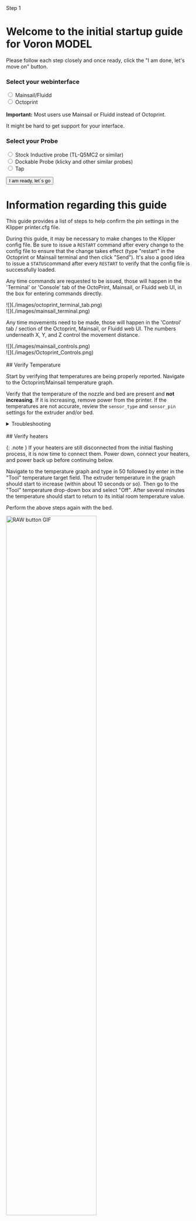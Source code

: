 <!-- 

NOTES ON EDITING: 

The intial startup pages are not in order down here. The order does not matter and can be freely changed in buttons.js (see instructions there)
To add a page, simply copy the code below, put it at the bottom of the page and change the "CHANGE_ME" id to an unusued ID (refer to buttons.js PAGE ID section). If the page you are adding is printer specific, please locate the corresponding section and insert it there. The ID name does not matter but should be chosen somewhat on topic. Once done, refer to Buttons.js to add the page to the site. 

<div id="CHANGE_ME" class="defaulthide hide" markdown="1">
FILL IN YOUR CONTENT HERE IN MARKDOWN
</div>

-->


<!-- leave this stuff here alone :) -->
<link  rel="stylesheet"  href="style.css">
<script src="buttons.js"> </script>
<script src="https://ajax.googleapis.com/ajax/libs/jquery/3.6.3/jquery.min.js"></script>
<body onload="checkstatus(), testscript()">

<!-- progress bar -->
<div class="defaulthide" id="progressdiv">
<div class="progress">
  <div id="progressbar" class="progress-bar progress-bar-striped bg-danger progress-bar-animated" role="progressbar" style="width: 8.33333333333%" aria-valuenow="20" aria-valuemin="0" aria-valuemax="120">Step 1</div>
</div>
</div>

<!-- PAGES BEGIN -->

<!-- Options Selection -->
<div id="0" class="defaulthide hide" markdown="1">

# Welcome to the initial startup guide for Voron <span id="printermodel">MODEL</span>
Please follow each step closely and once ready, click the "I am done, let's move on" button.

### Select your webinterface
<div class="form-check">
  <input class="form-check-input" type="radio" name="flexRadioDefault" id="mainsailos" onchange="hideoctowarning()">
  <label class="form-check-label" for="mainsailos">
    Mainsail/Fluidd
  </label>
</div>

<div class="form-check">
  <input class="form-check-input" type="radio" name="flexRadioDefault" id="octoprint" onchange="showoctowarning()" >
  <label class="form-check-label" for="octoprint">
    Octoprint
  </label>
</div>

<div id="octowarning" class="defaulthide">
 <br>
<div class="alert alert-warning" role="alert"><i class="fa fa-warning"></i><b> Important:</b> Most users use Mainsail or Fluidd instead of Octoprint.<p>It might be hard to get support for your interface.</p></div>
</div>

<div id="ProbeSelect" class="defaulthide hide" markdown="1">

### Select your Probe

  <div class="form-check">
    <input class="form-check-input" type="radio" name="probeSelect" id="inductive">
    <label class="form-check-label" for="inductive">
      Stock Inductive probe (TL-Q5MC2 or similar)
    </label>
  </div>

  <div class="form-check">
    <input class="form-check-input" type="radio" name="probeSelect" id="dockable">
    <label class="form-check-label" for="dockable">
      Dockable Probe  (klicky and other similar probes) 
    </label>
  </div>

  <div class="form-check">
    <input class="form-check-input" type="radio" name="probeSelect" id="tap">
    <label class="form-check-label" for="tap">
      Tap
    </label>
  </div>
</div>

<button type="button" class="text-center btn btn-danger margin-right2 btn-spacing-mobile" id="button-start" onclick="start()">I am ready, let´s go</button>




</div> 


<!-- START OF CONTENT-->
<!-- Guide Information -->
<div id="info" class="defaulthide hide" markdown="1">


# Information regarding this guide
This guide provides a list of steps to help confirm the pin settings in the Klipper printer.cfg file.

During this guide, it may be necessary to make changes to the Klipper config file. Be sure to issue a ```RESTART``` command after every change to the config file to ensure that the change takes effect (type "restart" in the Octoprint or Mainsail terminal and then click "Send"). It's also a good idea to issue a ```STATUS```command after every ```RESTART``` to verify that the config file is successfully loaded.

  

Any time commands are requested to be issued, those will happen in the 'Terminal' or 'Console' tab of the OctoPrint, Mainsail, or Fluidd web UI, in the box for entering commands directly.




<div class="defaulthide octoprintclass" markdown="1">
![](./images/octoprint_terminal_tab.png)
</div>

  
<div class="defaulthide mainsailclass" markdown="1">
![](./images/mainsail_terminal.png)
</div>
  

Any time movements need to be made, those will happen in the 'Control' tab / section of the Octoprint, Mainsail, or Fluidd web UI. The numbers underneath X, Y, and Z control the movement distance.

<div class="defaulthide mainsailclass" markdown="1">
![](./images/mainsail_controls.png)
</div>


<div class="defaulthide octoprintclass" markdown="1">
![](./images/Octoprint_Controls.png)
</div>
<br>


</div>
 
<!-- Verify your heaters -->
<div class="defaulthide hide" id="verifytemp" markdown="1">
## Verify Temperature 

Start by verifying that temperatures are being properly reported. Navigate to the Octoprint/Mainsail temperature graph.


Verify that the temperature of the nozzle and bed are present and **not increasing**. If it is increasing, remove power from the printer. If the temperatures are not accurate, review the `sensor_type` and `sensor_pin` settings for the extruder and/or bed.
<br>

<details markdown="1" markdown="1">
  <summary>Troubleshooting</summary>
  * If your Thermistors are not working as they should (Rapidly changing temperatures for example). Double check all your crimps and wires. 
  * A Multimeter in continuity mode is a useful tool for this
  * You can also download your klipper log file and upload it to [Klippylyzer](https://klippylyzer.github.io/)
  * If your Thermistors are not working as they should (Rapidly changing temperatures for example). Double check all your crimps and wires. 
  * A Multimeter in continuity mode is a useful tool for this
  * You can also download your klipper log file and upload it to [Klippylyzer](https://klippylyzer.github.io/)
</details>
<br>
</div>

<div class="defaulthide hide" id="verifyheater" markdown="1">
## Verify heaters

{: .note }
If your heaters are still disconnected from the initial flashing process, it is now time to connect them.  Power down, 
connect your heaters, and power back up before continuing below.
 

Navigate to the temperature graph and type in 50 followed by enter in the "Tool" temperature target field. The extruder temperature in the graph should start to increase (within about 10 seconds or so). Then go to the "Tool" temperature drop-down box and select "Off". After several minutes the temperature should start to return to its initial room temperature value. 

Perform the above steps again with the bed.



<img src="images/heaters.gif" alt="RAW button GIF" width="70%">

<details markdown="1">
  <summary>Troubleshooting</summary>
  * If the temperature does not increase, then verify the `heater_pin` setting in the config's `[extruder]` or `[heater_bed]` section
  * If the temperature increases on an unexpected sensor, you likely have either the thermistor connections swapped, or the heater connections swapped.
  * For the heated bed, on models with a mains heated bed.
    * check if the SSR indicator light is blinking/solid.  If it is, you know everything up to the ssr is working, but something may be wrong on the mains side.
    * if the SSR light is not on, you likely have an issue on the control side.  One common mistake is getting the polarity of the control wires swapped:  make sure + on the Control board is connected to + on the SSR
</details>



<details markdown="1">
  <summary>Troubleshooting</summary>
  * If the temperature does not increase, then verify the `heater_pin` setting in the config's `[extruder]` or `[heater_bed]` section
  * If the temperature increases on an unexpected sensor, you likely have either the thermistor connections swapped, or the heater connections swapped.
  * For the heated bed, on models with a mains heated bed.
    * check if the SSR indicator light is blinking/solid.  If it is, you know everything up to the ssr is working, but something may be wrong on the mains side.
    * if the SSR light is not on, you likely have an issue on the control side.  One common mistake is getting the polarity of the control wires swapped:  make sure + on the Control board is connected to + on the SSR
</details>


<br>

</div>

<!-- V0 ONLY from now on-->
<!-- V0 Motors and Stepper buzz -->
<div class="defaulthide" id="v0motor" markdown="1">
## Stepper Motor Check

To verify that each stepper motor is operating correctly, send the following command in the terminal:

`STEPPER_BUZZ STEPPER=stepper_x`

Run this command for each of the motors:

* stepper_x
* stepper_y
* stepper_z
* extruder


The STEPPER_BUZZ command will cause the given stepper to move one millimeter in a positive direction and then it will return to its starting position. (If the endstop is defined at position_endstop=0 then at the start of each movement the stepper will move away from the endstop.) It will perform this movement ten times.

<img src="images/verifysteppers.gif" alt="RAW button GIF" width="70%">

If the motor moves back and forth, it's working, and you can move on to the next step.

<details markdown="1">
  <summary>Troubleshooting</summary>
  
* If the stepper does not move at all verify the following the "enable_pin" and "step_pin" in your printer.cfg.

* If the stepper motor moves but does not return to its original position then verify the "dir_pin" setting.

* If the stepper motor oscillates in an incorrect direction, then it generally indicates that the "dir_pin" for the axis needs to be inverted. To do this, add a '!' in front of the "dir_pin". Example: "dir_pin: !PIN"

* If the motor moves significantly more or significantly less than one millimeter then verify the `rotation_distance` setting.

* If the motor buzzes, check the stepper motor wiring.

</details>
<p></p>
![](./images/V0-motor-configuration-guide.png)
<br>


</div>
<!-- -->
<!-- V0 Homing -->
<div class="defaulthide" id="v0homing" markdown="1">

## XY Homing Check

At this point everything is ready to home X and Y.

**Important:** You need to be able to quickly stop the printer in case something goes wrong (e.g. the tool head goes the wrong direction).  There are a few ways of doing this:

1. Use the E-stop button on the display (if installed).  On the Mini12864 it is the small button underneath the main control knob.  Test the button and see what happens -  Klipper should shut down. Raspberry Pi and OctoPrint/Mainsail/Fluidd should still be running but disconnected from Klipper.  Press "Connect" in the upper left corner of OctoPrint, then in the Octoprint terminal window send a `FIRMWARE_RESTART` to get the printer back up and running.
2. Have a computer right next to the printer with the `RESTART` or `M112` command already in the terminal command line in OctoPrint.  When you start homing the printer, if it goes in the wrong direction, quickly send the restart command and it will stop the printer.
3. As a "nuclear" option, power off the printer with the power switch if something goes wrong.  This is not ideal because it may corrupt the files on the SD card and to recover would require reinstalling everything from scratch.

Once there is a _tested_ process for stopping the printer in case of something going wrong,  you can test X and Y movement.  *note: you will need to test X AND Y before you can correctly determine what adjustments are needed.*  First, send a `G28 X` command. This will only home X: The tool head should *move up slightly and then move to the right until it hits the X endstop*. If it moves any other direction, abort, take note, but still move on to testing Y. Next, test Y: run `G28 Y`.  The toolhead should move to the back of the printer until it hits the Y endstop. In a CoreXY configuration, both motors have to move in order to get the toolhead to go in only and X or Y direction (think Etch A Sketch). If the gantry moves downward first before moving to the right, you must reverse your z stepper directions in the config.

If either axis does not move the toolhead in the expected or correct direction, refer to the table below to figure out how to correct it.  If you need to invert the direction of one of the motors, invert the direction pin definition by adding a `!` to the pin name. For example, `dir_pin: PB2` would become `dir_pin: !PB2`.  (if the entry already has a `!`, remove it instead).   If the motors are going in directions that match the lower row of the chart, physically swap your X and Y (A and B) motor connectors on the MCU.

* [stepper x] = Motor B
* [stepper y] = Motor A

## Motor Configuration Guide for the Voron V0


![](./images/V0-motor-configuration-guide.png)

<br>

</div>
<!-- V0 ENDSTOP -->
<div class="defaulthide" id="v0endstop" markdown="1">

## Z Endstop Location 
The V0 uses the bed assembly to contact the Z endstop switch via an adjustable screw in the T8 nut block. Ideally the activation of that switch will be at the exact bed height at which your nozzle also reaches the bed surface. However there is a window of travel from the moment that switch is activated to the point at which that switch bottoms out, this window is about 0.6mm. by using the adjustable screw in the T8 nut block and by being able to physically move the endstop switch up or down along the extrusion you need to position these so that the point at which your nozzle touches the bed (your Z0 point) happens within that 0.6mm window of travel. You can then use the `Z_ENDSTOP_CALIBRATE`routine to then tell your printer where within that window you land, or in other words, what the offset between the z0 position and the endstop trigger point is. 

<br>




</div>
<!-- Bed Leveling -->
<div class="defaulthide" id="v0bedscrews" markdown="1">
## Bed Leveling

### Bed Screws

The V0 uses manual bed leveling. The bed is small enough and thick enough that a mesh or other types of per print leveling should not be needed. There is a macro in Klipper to help with the manual bed leveling process: `BED_SCREWS_ADJUST`

This tool will move the printer's nozzle to each screw XY location and then move the nozzle to a Z=0.3 height. At this point one can use the "paper test" to adjust the bed screw directly under the nozzle. See the information described in "the paper test", but adjust the bed screw instead of commanding the nozzle to different heights. Adjust the bed screw until there is a small amount of friction when pushing the paper back and forth. This process will move all three mounting points of your bed closer to the nozzle so it is critical that you re-run the Z offset adjust after completing this section.

Once the screw is adjusted so that a small amount of friction is felt, run either the `ACCEPT` or `ADJUSTED` command. Use the `ADJUSTED` command if the bed screw needed an adjustment (typically anything more than about 1/8th of a turn of the screw). Use the `ACCEPT` command if no significant adjustment is necessary. Both commands will cause the tool to proceed to the next screw. (When an `ADJUSTED` command is used, the tool will schedule an additional cycle of bed screw adjustments; the tool completes successfully when all bed screws are verified to not require any significant adjustments.) One can use the `ABORT` command to exit the tool early.

After the `BED_SCREWS_ADJUST` command has been completed rerun the `Z_ENDSTOP_CALIBRATE` command to to bring your nozzle to the correct Z=0 position.

<br>

</div>

<!-- 00 Point -->
<div class="defaulthide" id="v000" markdown="1">
## Define 0,0 Point

The homing position is not at the typical location of 0,0 but at the maximum travel location.  The actual numbers vary by printer build size.

Depending on bed location, the positional parameters may need to be adjusted to re-locate the 0,0 point.

1. Start by re-running `G28 X Y` to home X and Y.  After this, the nozzle will be at the maximum X,Y as defined by *position_max* under *[stepper_x]* and *[stepper_y]*. 
2. Using the OctoPrint or Mainsail controls, move the nozzle to the front left corner of the bed.
3. If the left corner of the bed cannot be reached within 3-5mm, the bed location needs to be physically adjusted (if possible). Move the bed on the extrusions or move the extrusions to get the bed location within range.
	* If questionable, turn off motors and attempt to move the gantry by hand to see if the front left corner can physically be reached by the nozzle.
4. Once the nozzle is close to the front left corner of the bed but still on the bed, send an `M114` command to retrieve the current location.
	* *Note: Due to other tolerances, it is usually not recommended to have the 0,0 exactly on the corner of the bed or build surface. Spec bed sizes are always slightly larger than the defined print volume so print volume loss will be minimal.*

If X and Y offsets are less than 1mm and 0,0 is over the bed, nothing needs to be changed.

If X and Y offsets are within 5mm or 0,0 is past the bed, the *position_max* values should be adjusted to change where the 0,0 point is computed.  If the 0,0 is over the bed, the distance from the home point to the front left (*position_max*) must be increased.  If the 0,0 is past the bed, the distance must be decreased. The amount is determined by the output of the `M114` command. Update *position_max* and *position_endstop* for both *[stepper_x]* and *[stepper_y]* as follows:

* For X: New = Current - Get Position X (M114) Result
* For Y: New = Current - Get Position Y (M114) Result

*If the Z endstop pin location has been previously defined, be sure to re-follow the process to set the Z endstop pin location (if applicable).*

If anything is updated in the printer configuration file, save the file and restart Klipper using `FIRMWARE_RESTART`.

</div>

<!-- V0 END-->

<!-- V1/Trident START-->
<!-- Trident Motor Check-->
<div class="defaulthide" id="v1motor" markdown="1">
## Stepper Motor Check

To verify that each stepper motor is operating correctly, send an appropriate `STEPPER_BUZZ` command, such as:
To verify that each stepper motor is operating correctly, send an appropriate `STEPPER_BUZZ` command, such as:

`STEPPER_BUZZ STEPPER=stepper_x`

The STEPPER_BUZZ command will cause the given stepper to move one millimeter in a positive direction and then it will return to its starting position.  This movement cycle will repeat 10 times.

You will be looking for three things:
  1. Ensure that the motore which responds is the one you expected.
  1. Ensure that the motor moves cleanly:  forward, pause, back, pause, repeat.  Lack of movement, or vibrating or buzzing oddly are all cause for concern
  1. Ensure that the motor moves the correct direction first.  If the movement is backwards, it is important to correct at this stage.

{: .note }
A single test of each motor is being used to confirm multiple aspects of its function:  that the motor moves properly, that it's the correct motor, and what direction it moves.  Please make sure you confirm ALL stated expectations for each motor.  You can repeat the test multiple times if needed.


<img src="images/verifysteppers.gif" alt="RAW button GIF" width="70%">

Run this command for each of the motors:

| **Command**                                   | **Expectation**                                                |
|:-------------------------------------------|:----------------------------------------------------------------|
| STEPPER_BUZZ STEPPER=stepper_x           | The back left gantry motor will rotate clockwise first, then back counterclockwise   |
| STEPPER_BUZZ STEPPER=stepper_y           | The back right gantry motor will rotate clockwise first, then back counterclockwise  |
| STEPPER_BUZZ STEPPER=stepper_z           | the front left corner of the bed moves down, then back up                |
| STEPPER_BUZZ STEPPER=stepper_z1          | the back of the bed moves down, then back up                                   |
| STEPPER_BUZZ STEPPER=stepper_z2          | The front right corner of the bed moves down, then back up                           |
| STEPPER_BUZZ STEPPER=extruder            | The extruder moves.  Direction will be tested later for this motor                   |


<details markdown="1">
  <summary>Troubleshooting</summary>
  
* If the stepper does not move at all
  * Verify the `enable_pin` and `step_pin` in your printer.cfg.
  * Verify that the motor driver has power
* If the stepper does not move at all
  * Verify the `enable_pin` and `step_pin` in your printer.cfg.
  * Verify that the motor driver has power

* If the stepper motor moves but does not return to its original position then verify the `dir_pin` setting.

* If the wrong motor moves, verify that the correct motors are plugged into the correct ports of the controller

* If the stepper motor movement is backwards, then it generally indicates that the "dir_pin" for the axis needs to be inverted. Add a '!' in front of the "dir_pin", or remove it if already present. Example: `dir_pin: PA1` -> `dir_pin: !PA1`

* If the load moves significantly more or significantly less than one millimeter then verify the `rotation_distance` setting.

* If the motor buzzes without making clean 1mm movements, check the [stepper motor wiring](/build/electrical/#stepper-motor-wiring)

</details>

![](./images/VT-motor-configuration-guide.png)

<br>


</div>
<!-- Trident Homing -->
<div class="defaulthide" id="v1homing" markdown="1">

## XY Homing Check

At this point everything is ready to home X and Y.

{: .warning} 
>You need to be able to quickly stop the printer in case something goes wrong (e.g. the tool head goes the wrong direction).  There are a few ways of doing this:
>
> 1. Use the E-stop button on the display (if installed).  On the Mini12864 it is the small button underneath the main control knob.  Test the button and see what happens -  Klipper should shut down. The Raspberry Pi and OctoPrint/Mainsail/Fluidd should still be running but disconnected from Klipper.  
> 2. Have a computer right next to the printer with the `RESTART` or `M112` command already in the terminal command line.  When you start homing the printer, if it goes in the wrong direction, quickly send the restart command and it will stop the printer.
> 3. As a "nuclear" option, power off the printer with the power switch if something goes wrong.  This is not ideal because it may corrupt the files on the SD card and to recover would require reinstalling everything from scratch.

<div class="defaulthide mainsailclass" markdown="1">
{: .note }
After a shutdown, press the `FIRMWARE_RESTART` button in Mainsail or Fluidd to resume normal operation
</div>
<div class="defaulthide octoprintclass" markdown="1">
{: .note }
After a shutdown, press "Connect" in the upper left corner of OctoPrint. Next, in the Octoprint terminal window send a `FIRMWARE_RESTART` to get the printer back up and running.
</div>

Once there is a _tested_ process for stopping the printer in case of something going wrong,  you can test X and Y movement.   First, send a `G28 X` command. This will only home X: The bed should  *move down slightly and then the toolhead should move to the right until it hits the X endstop*. 

* If the bed moves upwards before moving to the right, you must reverse your z stepper directions in the config.
* If the toolhead moves in an incorrect direction, stop it with emergency stop, take note of what direction it went, and move on to testing Y

Next, test Y: run `G28 Y`.  The toolhead should move up slightly, and then towards the back of the printer until it hits the Y endstop.  

{: .note}
In a CoreXY configuration, both motors motors work together to move the printer in X or Y (think Etch A Sketch). As a result, testing X homing alone tells us very little.  We *must* test X and Y in order to determine what (if any) adjustments are needed


If either axis does not move the toolhead in the expected or correct direction, refer to the table below to figure out how to correct it.  If you need to invert the direction of one of the motors, invert the direction pin definition by adding a `!` to the pin name. For example, `dir_pin: PB2` would become `dir_pin: !PB2`.  (if the entry already has a `!`, remove it instead).   If the motors are going in directions that match the lower row of the chart, physically swap your X and Y (A and B) motor connectors at the MCU.

* [stepper x] = Motor B
* [stepper y] = Motor A

## Motor Configuration Guide for the Voron Trident


![](./images/VT-motor-configuration-guide.png)

<br>

</div>


<!-- Trident Leveling-->


<div class="defaulthide" id="ztilt" markdown="1">
## Bed Leveling

### Z Tilt 

The Trident uses automated bed leveling using 3 motors.  There is a macro `Z_TILT_ADJUST` built into Klipper for that function. It is very similar to the `QUAD_GANTRY_LEVEL` used by V2, but supports 3 or more motors. Run the `Z_TILT_ADJUST` and it will probe each of the 3 points 3 times, average the readings, then make adjustments until the gantry is level.

After that process has been completed, re-home z by running `G28 Z`.

### Tilt with Heated Bed and Chamber

Set your bed temperature to 100C

This will be the first time that a `Z_TILT_ADJUST` has been run at a high chamber temperature.  To ensure that the probe has stabilized with the heated bed at 100C run `PROBE_ACCURACY` with the nozzle at the center of the bed.  If the values are trending (increasing or decreasing) throughout the 10 probes or the standard deviation is greater than 0.003mm, wait another 5 minutes and try again.

Once the readings are stable, run `Z_TILT_ADJUST`.  Make a note of how long the probe readings took to stabilize for when starting prints - typically a cold printer takes 10-20 minutes to stabilize at temperature.

</div>





<!-- V1 END -->
<!-- V2 Start -->
<!-- V2 Motors -->

<div class="defaulthide" id="v2motor" markdown="1">
## Stepper Motor Check

To verify that each stepper motor is operating correctly, send the following command in the terminal:

`STEPPER_BUZZ STEPPER=stepper_x`

Run this command for each of the motors:

* stepper_x
* stepper_y
* stepper_z
* stepper_z1
* stepper_z2
* stepper_z3
* extruder


The STEPPER_BUZZ command will cause the given stepper to move one millimeter in a positive direction and then it will return to its starting position. (If the endstop is defined at position_endstop=0 then at the start of each movement the stepper will move away from the endstop.) It will perform this movement ten times.

<img src="images/verifysteppers.gif" alt="RAW button GIF" width="70%">

If the motor moves back and forth, it's working, and you can move on to the next step.


<details markdown="1">
  <summary>Troubleshooting</summary>
  
* If the stepper does not move at all verify the following the "enable_pin" and "step_pin" in your printer.cfg.

* If the stepper motor moves but does not return to its original position then verify the "dir_pin" setting.

* If the stepper motor oscillates in an incorrect direction, then it generally indicates that the "dir_pin" for the axis needs to be inverted. To do this, add a '!' in front of the "dir_pin". Example: "dir_pin: !PIN"

* If the motor moves significantly more or significantly less than one millimeter then verify the `rotation_distance` setting.

* If the motor buzzes, check the stepper motor wiring.

</details>
<p></p>
![](./images/V2-motor-configuration-guide.png)

<br>


</div>
<!-- V2 Homing -->
<div class="defaulthide" id="v2homing" markdown="1">

## XY Homing Check

At this point everything is ready to home X and Y.

**Important:** You need to be able to quickly stop the printer in case something goes wrong (e.g. the tool head goes the wrong direction).  There are a few ways of doing this:

1. Use the E-stop button on the display (if installed).  On the Mini12864 it is the small button underneath the main control knob.  Test the button and see what happens -  Klipper should shut down. Raspberry Pi and OctoPrint/Mainsail/Fluidd should still be running but disconnected from Klipper.  Press "Connect" in the upper left corner of OctoPrint, then in the Octoprint terminal window send a `FIRMWARE_RESTART` to get the printer back up and running.
2. Have a computer right next to the printer with the `RESTART` or `M112` command already in the terminal command line in OctoPrint.  When you start homing the printer, if it goes in the wrong direction, quickly send the restart command and it will stop the printer.
3. As a "nuclear" option, power off the printer with the power switch if something goes wrong.  This is not ideal because it may corrupt the files on the SD card and to recover would require reinstalling everything from scratch.

Once there is a _tested_ process for stopping the printer in case of something going wrong,  you can test X and Y movement.  *note: you will need to test X AND Y before you can correctly determine what adjustments are needed.*  First, send a `G28 X` command. This will only home X: The tool head should *move up slightly and then move to the right until it hits the X endstop*. If it moves any other direction, abort, take note, but still move on to testing Y. Next, test Y: run `G28 Y`.  The toolhead should move to the back of the printer until it hits the Y endstop. In a CoreXY configuration, both motors have to move in order to get the toolhead to go in only and X or Y direction (think Etch A Sketch). If the gantry moves downward first before moving to the right, you must reverse your z stepper directions in the config.

If either axis does not move the toolhead in the expected or correct direction, refer to the table below to figure out how to correct it.  If you need to invert the direction of one of the motors, invert the direction pin definition by adding a `!` to the pin name. For example, `dir_pin: PB2` would become `dir_pin: !PB2`.  (if the entry already has a `!`, remove it instead).   If the motors are going in directions that match the lower row of the chart, physically swap your X and Y (A and B) motor connectors on the MCU.

* [stepper x] = Motor B
* [stepper y] = Motor A

## Motor Configuration Guide for the Voron V2


![](./images/V2-motor-configuration-guide.png)

<br>

</div>

<!-- V2 Bed Leveling -->
<div class="defaulthide" id="qgl" markdown="1">
## Bed Leveling

### Quad Gantry Level 

Since the V2 uses 4 independent Z motors, the entire gantry system must be specially levelled.  The macro to call this process is `QUAD_GANTRY_LEVEL` (sometimes referred to in conversation as 'QGL').  It will probe each of 4 points 3 times, average the readings, then make adjustments until the gantry is level.

If the process fails due to an “_out of bounds_” error, disable your stepper motors and slowly move your gantry or bed by hand until it is approximately flat. Re-home your printer (`G28`) and then rerun the sequence. You may have to run it more than once.  Make sure that the adjustment value for each stepper motor converges to 0. If it diverges, check to make sure you have your stepper motors wired to the correct stepper driver (check documentation).

### QGL with Heated Bed and Chamber

Run a `G28` command to home the printer since a `SAVE_CONFIG` restarts the printer.

This will be the first time that a Quad Gantry Level has been run at a high chamber temperature.  To ensure that the probe has stabilized with the heated bed at 100C and the hot end at 240C, run `PROBE_ACCURACY` with the nozzle at the center of the bed.  If the values are trending (increasing or decreasing) throughout the 10 probes or the standard deviation is greater than 0.003mm, wait another 5 minutes and try again.

Once the readings are stable, run `QUAD_GANTRY_LEVEL`.  Make a note of how long the probe readings took to stabilize for when starting prints - typically a cold printer takes 10-20 minutes to stabilize at temperature.

#### Common QGL Problems

* If the QGL is having issues with too high of a standard deviation and the printer is heated and stable, check Z belt tension.  Make sure they are reasonably tight and even.
* If QGL fails with being unable to reach the probe in time, do a `FIRMWARE_RESTART`, manually level the bed as closely as possible, then home (`G28`) and re-attempt.



</div>


<!-- V2 END -->
<!--  GENERAL STUFF GOES HERE -->

<!-- Endstop Pin -->
<div class="defaulthide" id="zendstop" markdown="1">
## Z Endstop Pin Location

<div class="defaulthide dockableclass" markdown=1>
{: .note }
Some dockable probe users choose to use their probe as a "z virtual endstop", and thus will not have a z endstop to locate.  If this is you, you probably just want to use the coordinates of the center of your bed for this step.  Also note that these coordinates will likely be in your "klicky macros", rather than the locations mentioned below.
</div>

<div class="defaulthide tapclass" markdown=1>
{: .note }
As a Tap user, you do not actually have a z endstop to locate.  Instead, simply set the  `[homing_override]` or `[safe_z_home]` coordinates to the center of your bed
</div>

* Start by re-running `G28 X Y` to home X and Y.
* Using the software controls, move the nozzle until it is directly over the Z endstop switch.
* Send an `M114` command and record the X and Y values.
* Update the homing routing in the printer configuration file under *[homing_override]* or *[safe\_z\_home]* with those values.
* Restart Klipper with `FIRMWARE_RESTART`. 
* Run a full `G28` and make sure that the printer properly homes X, Y, and Z.  
</div>

<!-- Probe Check -->
<div class="defaulthide" id="probecheck" markdown="1">

## Probe Check

<div class="defaulthide dockableclass" markdown=1>
{: .note }
If you haven't already, this is probably a good time to get your dockable probe up and running, including picking up out of the dock. If you are using klicky macros, there is documentation [here](https://github.com/jlas1/Klicky-Probe/tree/main/Klipper_macros).  You should NOT enable the klicky meshing module at this time:  that will come later.
</div>

### Probe Testing

With the toolhead in the center of the bed, reconfirm that the probe is working correctly.
<div class="defaulthide inductiveclass" markdown=1>
When it is far from the bed, `QUERY_PROBE` should return “open”. When a metal object is close to the probe, `QUERY_PROBE` should return “triggered”. If the signal is inverted, add a “!” In front of the pin definition (ie, `pin: ! z:P1.24` ).

Slowly reduce your Z height and run `QUERY_PROBE` each time until `QUERY_PROBE` returns “triggered” - make sure the nozzle is not touching the print surface (and has clearance). 
</div>
<div class="defaulthide dockableclass" markdown=1>
There are 3 states to test with your dockable probe:
1. Probe not attached:
  a. Remove the probe from the toolhead.
  b. run `QUERY_PROBE`.  It is expected to return "triggered"
2. When the probe is attached, but not triggered.
  a. Attach the probe to the toolhead
  b. run `QUERY_PROBE. It is expected to return "open"
3. When the probe is attached, *and triggered*.
  a. Keep the probe attached to the toolhead
  b. activate  the probe switch with your finger, and *while keeping the switch pressed*,
  c. run `QUERY_PROBE`.  It is expected to return "triggered"
</div>
<div class="defaulthide tapclass" markdown=1>
{: .note }
There are software configuration instructions for Tap, including an important activation macro located [here](https://github.com/VoronDesign/Voron-Tap/blob/main/config/tap_klipper_instructions.md).  Note that without this macro, it is likely you will accidentally hit your bed with a fully heated hotend, and ruin your PEI.
 

Test that when the toolhead is in its normal (down) position, `QUERY_PROBE` indicates "open", and when the toolhead is lifted slightly, `QUERY_PROBE` indicates "triggered"
</div>


### Probe Accuracy Check

With the bed and hotend cold (for now), move the probe to the center of the bed and run `PROBE_ACCURACY`. It will probe the bed 10 times in a row and output a standard deviation value at the end. Make sure that the sensed distance is not trending (gradually decreasing or increasing over the 10 probes) and that the standard deviation is less than 0.003mm.

Example of unstable `PROBE_ACCURACY` (trending downward during warm up).

```
Send: PROBE_ACCURACY
Recv: // PROBE_ACCURACY at X:125.000 Y:125.000 Z:7.173 (samples=10 retract=2.000 speed=2.0
Send: M105
Recv: // probe at 125.000,125.000 is z=4.975000
Recv: // probe at 125.000,125.000 is z=4.960000
Recv: // probe at 125.000,125.000 is z=4.955000
Recv: // probe at 125.000,125.000 is z=4.952500
Recv: // probe at 125.000,125.000 is z=4.950000
Recv: // probe at 125.000,125.000 is z=4.947500
Recv: // probe at 125.000,125.000 is z=4.942500
Recv: // probe at 125.000,125.000 is z=4.937500
Recv: // probe at 125.000,125.000 is z=4.937500
Recv: // probe at 125.000,125.000 is z=4.932500
Recv: // probe accuracy results: maximum 4.975000, minimum 4.932500, range 0.042500, average 4.949000, median 4.948750,
standard deviation 0.011948
```

<details markdown="1">
  <summary>Troubleshooting</summary>
  * If the probe is stuck always showing triggered  (or always open) It is typically indicitive of a wiring issue:
    * Make sure that the physical wiring has (G)round, (S)ignal, and (V)oltage correctly connected
    * If there is a jumper to select the supply voltage for your probe, make sure it is set correctly
    * Make sure the klipper `[probe] pin:` matches where your probe is actually connected
  * If the probe is trending one direction or the other in the accuracy check, it is typically indicitive of a mechanical issue
    * Check grub screws on the z drives
    * check z belt tension (if applicable)
    * if all else fails, try reducing the `[Probe] speed:`
</details>
</div>
<br>




<!-- 00 Point General-->
<div class="defaulthide" id="point00" markdown="1">
## Define 0,0 Point

The homing position is not at the typical location of 0,0 but at the maximum travel location.  The actual numbers vary by printer build size.

Depending on bed location, the positional parameters may need to be adjusted to re-locate the 0,0 point.

1. Test that the toolhead is *physically* capable of reaching the front left corner of the bed.  
  * Run `M84` to turn off the motors
  * gently move the toolhead by hand to the front left.  
  * If you encounter resistance before the nozzle gets close to the front left corner, consider:
       - Is a mechanical problem stopping the toolhead before it should? If so, you may need to go back to earlier build steps, such as "deracking".
       - Is your bed oversized?  If, for example, you have a 320mm bed on a 300mm build, it's perfectly reasonable that there be some extra build plate that you can't actually reach
       - Otherwise, you may need to physically adjust the placement of your bed. 

2. Run `G28 X Y` to home X and Y.  After this, the nozzle will be at the position defined as `position_endstop` under `[stepper_x]` and `[stepper_y]`. In Vorons, this will generally be the same as `position_max`
3. Using the OctoPrint or Mainsail controls, move the toolhead to 0,0
  * Pay attention as the toolhead is moving.  If there is any skipping as it gets near the corner, you will need to stop and deal with that before continuing
    * This may indicate a racked gantry, or other belting issue
    * It may be that, for one reason or another, your printer simply has slightly less travel than stock:
      * Rehome, with `G28 X Y`
      * Move the X and Y axes one at a time to 0 to determine which one is the problem
      * Reduce `position_endstop` AND `position_max` for that axis until the problem goes away
4. Once the toolhead is able to reach 0,0 cleanly, inspect how close it is to the front left corner of the bed
	 * _Note: Due to other tolerances, it is usually not recommended to have the 0,0 exactly on the corner of the bed or build surface. Spec bed sizes are always slightly larger than the defined print volume so print volume loss will be minimal._
   * if the nozzle is above the bed, within 5 mm of the edge, perfect.  Move on.
   * for each axis, if the nozzle is too far in to the bed, INCREASE `position_endstop` and `position_max`.  For example, to move the 0,0 point 2mm to the *left*, you would *add* 2mm to `[stepper_x]` `position_endstop` AND `position_max`.
   * if the nozzle is out beyond the bed, DECREASE `position_endstop` and `position_max`.  For example, to move the 0,0 point 2mm *back*, you would *subtract* 2mm from  `[stepper_y]` `position_endstop` AND `position_max`.

{: .note }
If the Z endstop pin location has already been set in klipper, be sure to re-adjust these coordinates any time you recalibrate the x or y endstop.

If anything is updated in the printer configuration file, save the file and restart Klipper using `FIRMWARE_RESTART`.

</div>

<!-- Bed Locating -->
<div class="defaulthide" id="bedlocating" markdown="1">
## Bed Locating

<div class="defaulthide dockableclass" markdown=1>
{: .note }
If you are using your dockable probe as a "virtual z endstop", you do not require the stock z endstop.  On a Trident, no action is required for this step.  On a Voron 2, the bed placement may be adjusted by moving the toolhead as far forward as possible (by hand) and then sliding the bed until it is just slightly under the nozzle
</div>

<div class="defaulthide tapclass" markdown=1>
{: .note }
As tap is used as a "virtual z endstop", your printer does not require the installation of the stock Z endstop.  On a Trident, no action is required for this step. On a Voron 2, the bed placement may be adjusted by moving the toolhead as far forward as possible (by hand) and then sliding the bed until it is just slightly under the nozzle
</div>

Before the 0,0 point and Z endstop locations are set in software, the physical locations of the Z endstop and print bed need to be finalized.

The Z endstop should be located close to max Y position. 

* Home X and Y with `G28 X Y` 
* Move the toolhead to the left until the nozzle is in line with the z endstop.
* Move the Z endstop along the extrusion until the endstop is centered directly under the nozzle
* Secure the Z endstop in this position

On a V2, the bed should now be adjusted so there is a small (2-3mm) gap between the back edge of the bed, and the shaft of the Z endstop.


</div>


<!-- Endstop Check -->
<div  class="defaulthide"  id="xyendstop"  markdown="1">

## Endstop Check

Slowly move the toolhead to the center, then send the `QUERY_ENDSTOPS` command. The terminal window should respond with the following:


```
Send: QUERY_ENDSTOPS

Recv: x:open y:open z:open
```

If any of them say "triggered" instead of "open", double-check to make sure none of them are pressed. Next, move the toolhead all the way to the right until you hear a clicking sound, then send the `QUERY_ENDSTOPS` command again. <br>

Make sure that the X endstop says "triggered" and the Y and Z endstops stay open.

Move the toolhead back to center and repeat with the Y endstop by moving the gantry all the way to the back.

<div class="defaulthide dockableclass" markdown=1>
{: .note }
Some dockable probe users choose to use their dockable probe as a "virtual endstop".  If you are one of these users, You may ignore the z endstop for now.  It will be attended to in a later step, when you test the probe
</div>
<div class="defaulthide tapclass" markdown=1>
{: .note }
Tap acts as a "virtual endstop".  This functionality will be tested in a later step, so the Z endstop may be safely ignored for now.
</div>

To check the Z endstop, manually press the z endstop until you hear a clicking sound. Check with `QUERY_ENDSTOPS` if the endstop works.


<details  markdown="1">

<summary>Troubleshooting</summary>

* <p markdown="1">If one of the endstops acts backwards (reading "TRIGGERED" when open and vice-versa), go into the printer configuration file (typically printer.cfg) and add or remove the ! in front of the pin identifier. 
For example, if the X endstop was inverted, add a ! in front of the pin number as follows: 
<br>`endstop_pin: P1.28` -> `endstop_pin: !P1.28` 
<br>Be warned however:  All stock Voron endstops are N.C. switches connected to GND.  If a stock endstop requires `!` it may indicate a wiring issue</p>

* <p>If the endstop cannot be reached with the toolhead, make sure that you don't have any rubber rail stoppers left on the rail. </p>

* <p>If there are no rubber rail stoppers in place and you still can't trigger the endstop, make sure that your gantry is deracked. <a  href="https://www.youtube.com/watch?v=cOn6u9kXvy0">Gantry deracking</a>  </p>

* if a switch seems "slow" to respond, you may need to add a software controlled pullup to its pin, using `^`.  Most controllers in Vorons have hardwired pullups, and do not require this, but there are always exceptions.

</details>

<br>

  
  

</div>

<!-- PID tuning -->
<div class="defaulthide" id="pid" markdown="1">
## PID Tune Bed & Hotend

The PID tune is important for tuning the printer for a given hardware configuration to ensure that temperatures can remain as stable as possible during operation.

### PID Tune Heated Bed

Move nozzle to the center of the bed and approximately 5-10mm above the bed surface, then run: 

`PID_CALIBRATE HEATER=heater_bed TARGET=100`

It will perform a PID calibration routine that will last about 10 minutes. Once it is finished, type `SAVE_CONFIG` which will save the parameters into your configuration file.

### PID Tune Hotend

Set the part cooling fans to 25% (`M106 S64`) and then run: 

`PID_CALIBRATE HEATER=extruder TARGET=245`

It will perform a PID calibration routine that will last about 5 minutes. Once it is finished, type `SAVE_CONFIG` which will save the parameters into your configuration file.

<br>

</div>


<!-- Z Offset -->
<div class="defaulthide" id="initial" markdown="1">
## Z Offset Adjustment

## Initial / Simple Process

### Preparation

Run a `G28`.
* Move the nozzle to the center of the bed if it is not already.

Run `Z_ENDSTOP_CALIBRATE`

Slowly move the nozzle toward the bed by using `TESTZ Z=-1` until the nozzle is relatively close to the bed, and then stepping down with `TESTZ Z=-0.1` until the nozzle touches a piece of paper on top of the build plate. If you go too far down, you can move the nozzle back up with: `TESTZ Z=0.1`. Once you are satisfied with the nozzle height, run `ACCEPT` and then `SAVE_CONFIG`.

**Important:** Klipper assumes that this process is being done cold.  If being performed hot, do an additional `TESTZ Z=-0.1` before accepting.

If an "out of bounds" error occurs, send `Z_ENDSTOP_CALIBRATE`, `ACCEPT`, and then `SAVE_CONFIG`. This will redefine the 0 bed height so you will be able to get closer.

### Fine Tuning Z Height

#### With LCD Screen 
The Z offset can be adjusted during a print using the Tune menu on the display, and the printer configuration can be updated with this new value. Remember that higher values for the position_endstop means that the nozzle will be closer to the bed.

#### Mainsail and Fluidd
The "babystepping" controls may be used to fine tune the z offset.

#### Without LCD Screen
If you're running your printer headless, the Z height can still be adjusted on-the-fly using the web interface.  This is built into Mainsail and Fluidd, but requires some additional work for Octoprint.

<br>
</div>

<!-- FINAL STAGE -->
<div class="defaulthide" id="finish" markdown="1">

# Looks like you are done with the initial startup guide for your brand new printer! 

But wait! There's more:


## Extruder Calibration (e-steps)

Before the first print, make sure that the extruder extrudes the correct amount of material.

* With the hotend at temperature, make a mark on the filament between the roll of filament and your extruder, between 120mm and 150mm away from the entrance to the extruder.  Measure the distance from the entrance of the extruder to that mark.
* In Octoprint / Mainsail, extrude 50mm 2 times (for a total of 100mm since Klipper doesn’t allow you to extrude more than 50mm at a time). 
* Measure from the entrance of your extruder to the mark you made previously. 
	* *In a perfect world, assuming the mark was at 120mm, it would measure 20mm (120mm - 20mm = 100mm), but usually won’t be.*
* Update `rotation_distance` in the extruder section of the configuration file using this formula:
	* New Config Value = Old Config Value * (Actual Extruded Amount/Target Extruded Amount)

You can also use the calculator [here](http://tools.takuya.wtf/esteps.html)

*Note: a higher configuration value means that less filament is being extruded.*

Paste the new value into the configuration file, restart Klipper, and try again. Once the extrusion amount is within 0.5% of the target value (ie, 99.5-100.5mm for a target 100mm of extruded filament), the extruder is calibrated!

Typical `rotation_distance` values should be around 22.6789511 for Afterburner, Stealthburner and Mobius (update gear_ratio to 50:10 for Stealthburner with Clockwork 2 or 80:20 for Mobius).

{: .warning }
> A Raspberry Pi is like a computer. Please shut it down appropriately using your webinterface's shutdown button.
> <br> It is also strongly recommended to make regular backups of your printer.cfg and other config files.

---
### Next: [Slicer Setup](../slicer/index.md)
<br>
</div>




 


























<!-- END OF CONTENT INCLUDE BUTTONS NOW -->
<div class="btn-group" role="group" aria-label="Basic example">
<button type="button" class="text-center btn btn-danger margin-right2 btn-spacing-mobile defaulthide" id="button-prev" onclick="prevpage()">Let's go back again</button>
<button type="button" class="text-center btn btn-danger defaulthide" id="button-next" onclick="newpage()">I am done, let's move on</button>
</div>

</body> 





<style>
/* mobile */
@media only screen and (max-width: 768px) { 
  /* For mobile phones: */
  [class*="btn-group"] {
    display: flex;
    align-items: center;
  }
}
</style>
